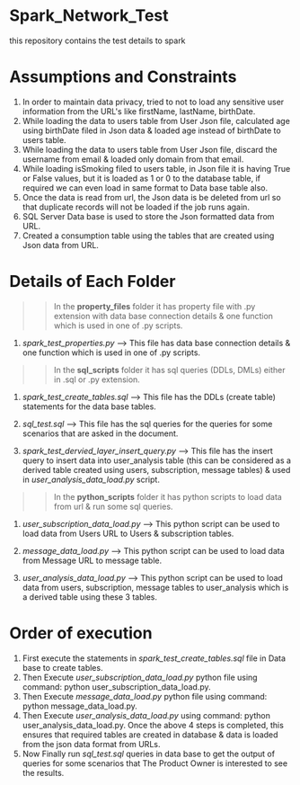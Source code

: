 # Spark_Network_Test
this repository contains the test details to spark

# Assumptions and Constraints 
1. In order to maintain data privacy, tried to not to load  any sensitive user information from the URL's like firstName, lastName, birthDate.
2. While loading the data to users table from User Json file, calculated age using birthDate filed in Json data & loaded age instead of birthDate to users table.
3. While loading the data to users table from User Json file, discard the username from email & loaded only domain from that email.
4. While loading isSmoking filed to users table, in Json file it is having True or False values, but it is loaded as 1 or 0 to the database table, if required we can even load in same format to Data base table also.
5. Once the data is read from url, the Json data is be deleted from url so that duplicate records will not be loaded if the job runs again.
6. SQL Server Data base is used to store the Json formatted data from URL.
7. Created a consumption table using the tables that are created using Json data from URL. 

# Details of Each Folder

>> In the **property_files** folder it has property file with .py extension with data base connection details & one function which is used in one of .py scripts.

1. _spark_test_properties.py_ --> This file has data base connection details & one function which is used in one of .py scripts.


>> In the **sql_scripts** folder it has sql queries (DDLs, DMLs) either in .sql or .py extension.

1. _spark_test_create_tables.sql_ --> This file has the DDLs (create table) statements for the data base tables.

2. _sql_test.sql_ --> This file has the sql queries for the queries for some scenarios that are asked in the document.

3. _spark_test_dervied_layer_insert_query.py_ --> This file has the insert query to insert data into user_analysis table (this can be considered as a derived table created using users, subscription, message tables) & used in _user_analysis_data_load.py_ script.


>> In the **python_scripts** folder it has python scripts to load data from url & run some sql queries.

1. _user_subscription_data_load.py_ --> This python script can be used to load  data from Users URL to Users & subscription tables.

2. _message_data_load.py_ --> This python script can be used to load  data from Message URL to message table.

3. _user_analysis_data_load.py_ --> This python script can be used to load  data from users, subscription, message tables to user_analysis which is a derived table using these 3 tables. 



# Order of execution
1. First execute the statements in _spark_test_create_tables.sql_ file in Data base to create tables.
2. Then Execute _user_subscription_data_load.py_ python file using command: python user_subscription_data_load.py.
3. Then Execute _message_data_load.py_ python file using command: python message_data_load.py.
4. Then Execute _user_analysis_data_load.py_ using command: python user_analysis_data_load.py.
Once the above 4 steps is completed, this ensures that required tables are created in database & data is loaded from the json data format from URLs.
5. Now Finally run _sql_test.sql_ queries in data base to get the output of queries for some scenarios that The Product Owner is interested to see the results.
